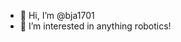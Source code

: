 - 👋 Hi, I’m @bja1701
- 👀 I’m interested in anything robotics!

<!---
bja1701/bja1701 is a ✨ special ✨ repository because its `README.md` (this file) appears on your GitHub profile.
You can click the Preview link to take a look at your changes.
--->
